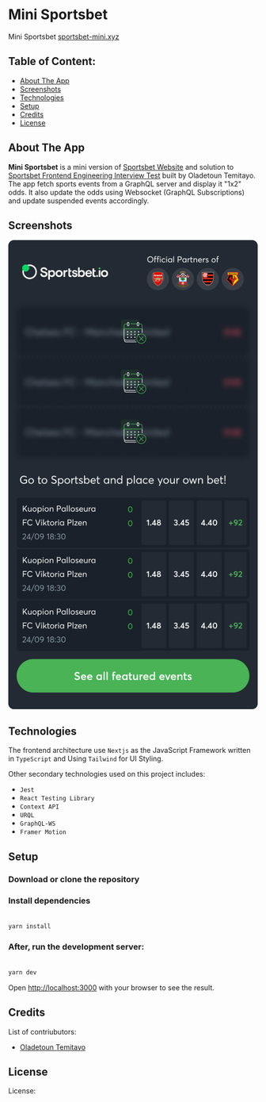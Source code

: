 # Mini Sportsbet

Mini Sportsbet [sportsbet-mini.xyz](https://sportsbet-mini.xyz)

## Table of Content:

- [About The App](#about-the-app)
- [Screenshots](#screenshots)
- [Technologies](#technologies)
- [Setup](#setup)
- [Credits](#credits)
- [License](#license)

## About The App

**Mini Sportsbet** is a mini version of [Sportsbet Website](https://sportsbet.io) and solution to [Sportsbet Frontend Engineering Interview Test](https://github.com/coingaming/sportsbet-test-assignment) built by Oladetoun Temitayo. The app fetch sports events from a GraphQL server and display it "1x2" odds. It also update the odds using Websocket (GraphQL Subscriptions) and update suspended events accordingly.

## Screenshots

<img width="644" alt="Moon Design System" src="https://raw.githubusercontent.com/coingaming/sportsbet-test-assignment/main/Page.png">


## Technologies

The frontend architecture use `Nextjs` as the JavaScript Framework written in `TypeScript` and Using `Tailwind` for UI Styling.

Other secondary technologies used on this project includes:

- `Jest`
- `React Testing Library`
- `Context API`
- `URQL`
- `GraphQL-WS`
- `Framer Motion`

## Setup

### Download or clone the repository

### Install dependencies

```bash

yarn install

```

### After, run the development server:

```bash

yarn dev
```

Open [http://localhost:3000](http://localhost:3000) with your browser to see the result.

## Credits

List of contriubutors:

- [Oladetoun Temitayo](https://temi.vercel.app/)

## License

License:
